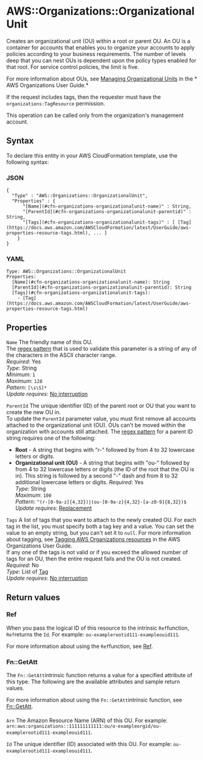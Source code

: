 # AWS::Organizations::OrganizationalUnit<a name="aws-resource-organizations-organizationalunit"></a>

Creates an organizational unit \(OU\) within a root or parent OU\. An OU is a container for accounts that enables you to organize your accounts to apply policies according to your business requirements\. The number of levels deep that you can nest OUs is dependent upon the policy types enabled for that root\. For service control policies, the limit is five\.

For more information about OUs, see [Managing Organizational Units](https://docs.aws.amazon.com/organizations/latest/userguide/orgs_manage_ous.html) in the * AWS Organizations User Guide\.* 

If the request includes tags, then the requester must have the `organizations:TagResource` permission\.

This operation can be called only from the organization's management account\.

## Syntax<a name="aws-resource-organizations-organizationalunit-syntax"></a>

To declare this entity in your AWS CloudFormation template, use the following syntax:

### JSON<a name="aws-resource-organizations-organizationalunit-syntax.json"></a>

```
{
  "Type" : "AWS::Organizations::OrganizationalUnit",
  "Properties" : {
      "[Name](#cfn-organizations-organizationalunit-name)" : String,
      "[ParentId](#cfn-organizations-organizationalunit-parentid)" : String,
      "[Tags](#cfn-organizations-organizationalunit-tags)" : [ [Tag](https://docs.aws.amazon.com/AWSCloudFormation/latest/UserGuide/aws-properties-resource-tags.html), ... ]
    }
}
```

### YAML<a name="aws-resource-organizations-organizationalunit-syntax.yaml"></a>

```
Type: AWS::Organizations::OrganizationalUnit
Properties: 
  [Name](#cfn-organizations-organizationalunit-name): String
  [ParentId](#cfn-organizations-organizationalunit-parentid): String
  [Tags](#cfn-organizations-organizationalunit-tags): 
    - [Tag](https://docs.aws.amazon.com/AWSCloudFormation/latest/UserGuide/aws-properties-resource-tags.html)
```

## Properties<a name="aws-resource-organizations-organizationalunit-properties"></a>

`Name`  <a name="cfn-organizations-organizationalunit-name"></a>
The friendly name of this OU\.  
The [regex pattern](http://wikipedia.org/wiki/regex) that is used to validate this parameter is a string of any of the characters in the ASCII character range\.  
*Required*: Yes  
*Type*: String  
*Minimum*: `1`  
*Maximum*: `128`  
*Pattern*: `[\s\S]*`  
*Update requires*: [No interruption](https://docs.aws.amazon.com/AWSCloudFormation/latest/UserGuide/using-cfn-updating-stacks-update-behaviors.html#update-no-interrupt)

`ParentId`  <a name="cfn-organizations-organizationalunit-parentid"></a>
The unique identifier \(ID\) of the parent root or OU that you want to create the new OU in\.  
To update the `ParentId` parameter value, you must first remove all accounts attached to the organizational unit \(OU\)\. OUs can't be moved within the organization with accounts still attached\.
The [regex pattern](http://wikipedia.org/wiki/regex) for a parent ID string requires one of the following:  
+  **Root** \- A string that begins with "r\-" followed by from 4 to 32 lowercase letters or digits\.
+  **Organizational unit \(OU\)** \- A string that begins with "ou\-" followed by from 4 to 32 lowercase letters or digits \(the ID of the root that the OU is in\)\. This string is followed by a second "\-" dash and from 8 to 32 additional lowercase letters or digits\.
*Required*: Yes  
*Type*: String  
*Maximum*: `100`  
*Pattern*: `^(r-[0-9a-z]{4,32})|(ou-[0-9a-z]{4,32}-[a-z0-9]{8,32})$`  
*Update requires*: [Replacement](https://docs.aws.amazon.com/AWSCloudFormation/latest/UserGuide/using-cfn-updating-stacks-update-behaviors.html#update-replacement)

`Tags`  <a name="cfn-organizations-organizationalunit-tags"></a>
A list of tags that you want to attach to the newly created OU\. For each tag in the list, you must specify both a tag key and a value\. You can set the value to an empty string, but you can't set it to `null`\. For more information about tagging, see [Tagging AWS Organizations resources](https://docs.aws.amazon.com/organizations/latest/userguide/orgs_tagging.html) in the AWS Organizations User Guide\.  
If any one of the tags is not valid or if you exceed the allowed number of tags for an OU, then the entire request fails and the OU is not created\.
*Required*: No  
*Type*: List of [Tag](https://docs.aws.amazon.com/AWSCloudFormation/latest/UserGuide/aws-properties-resource-tags.html)  
*Update requires*: [No interruption](https://docs.aws.amazon.com/AWSCloudFormation/latest/UserGuide/using-cfn-updating-stacks-update-behaviors.html#update-no-interrupt)

## Return values<a name="aws-resource-organizations-organizationalunit-return-values"></a>

### Ref<a name="aws-resource-organizations-organizationalunit-return-values-ref"></a>

 When you pass the logical ID of this resource to the intrinsic `Ref`function, `Ref`returns the `Id`\. For example: `ou-examplerootid111-exampleouid111`\.

For more information about using the `Ref`function, see [Ref](https://docs.aws.amazon.com/AWSCloudFormation/latest/UserGuide/intrinsic-function-reference-ref.html)\.

### Fn::GetAtt<a name="aws-resource-organizations-organizationalunit-return-values-fn--getatt"></a>

The `Fn::GetAtt`intrinsic function returns a value for a specified attribute of this type\. The following are the available attributes and sample return values\.

For more information about using the `Fn::GetAtt`intrinsic function, see [Fn::GetAtt](https://docs.aws.amazon.com/AWSCloudFormation/latest/UserGuide/intrinsic-function-reference-getatt.html)\.

#### <a name="aws-resource-organizations-organizationalunit-return-values-fn--getatt-fn--getatt"></a>

`Arn`  <a name="Arn-fn::getatt"></a>
The Amazon Resource Name \(ARN\) of this OU\. For example: `arn:aws:organizations::111111111111:ou/o-exampleorgid/ou-examplerootid111-exampleouid111`\.

`Id`  <a name="Id-fn::getatt"></a>
The unique identifier \(ID\) associated with this OU\. For example: `ou-examplerootid111-exampleouid111`\.